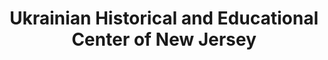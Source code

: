 ---
layout: repo
title: "Ukrainian Historical and Educational Center of New Jersey"
id: 12627
permalink: repos/12627/
---
